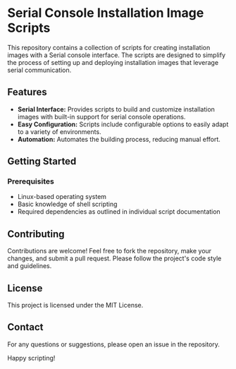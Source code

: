 # Serial Console Installation Image Scripts

This repository contains a collection of scripts for creating installation images with a Serial console interface. The scripts are designed to simplify the process of setting up and deploying installation images that leverage serial communication.

## Features

- **Serial Interface:** Provides scripts to build and customize installation images with built-in support for serial console operations.
- **Easy Configuration:** Scripts include configurable options to easily adapt to a variety of environments.
- **Automation:** Automates the building process, reducing manual effort.

## Getting Started

### Prerequisites

- Linux-based operating system
- Basic knowledge of shell scripting
- Required dependencies as outlined in individual script documentation

## Contributing

Contributions are welcome! Feel free to fork the repository, make your changes, and submit a pull request. Please follow the project's code style and guidelines.

## License

This project is licensed under the MIT License.

## Contact

For any questions or suggestions, please open an issue in the repository.

Happy scripting!